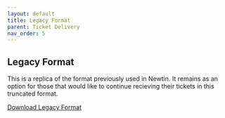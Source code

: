 ```yaml
---
layout: default
title: Legacy Format
parent: Ticket Delivery
nav_order: 5
---
```


## Legacy Format

This is a replica of the format previously used in Newtin. It remains as an option for those that would like to continue recieving their tickets in this truncated format.

<a class="btn" href="https://usanorth811.github.io/pelicancorp/assets/zip/Legacy.zip" >Download Legacy Format</a>
